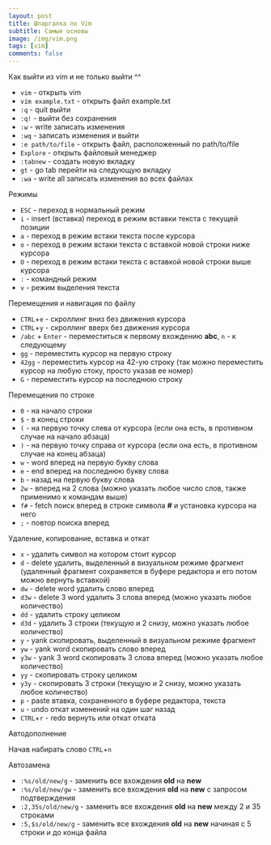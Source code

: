 ```yaml
---
layout: post
title: Шпаргалка по Vim
subtitle: Самые основы
image: /img/vim.png
tags: [vim]
comments: false
---
```


Как выйти из vim и не только выйти ^^

- `vim` - открыть vim
- `vim example.txt` - открыть файл example.txt
- `:q` - quit выйти
- `:q!` - выйти без сохранения
- `:w` - write записать изменения
- `:wq` - записать изменения и выйти
- `:e path/to/file` - открыть файл, расположенный по path/to/file
- `Explore` - открыть файловый менеджер
- `:tabnew` - создать новую вкладку
- `gt` - go tab перейти на следующую вкладку
- `:wa` - write all записать изменения во всех файлах

Режимы

- `ESC` - переход в нормальный режим
- `i` - insert (вставка) переход в режим вставки текста с текущей позиции
- `a` - переход в режим встаки текста после курсора
- `o` - переход в режим встаки текста с вставкой новой строки ниже курсора
- `O` - переход в режим встаки текста с вставкой новой строки выше курсора
- `:` - командный режим
- `v` - режим выделения текста

Перемещения и навигация по файлу

- `CTRL`+`e` - скроллинг вниз без движения курсора
- `CTRL`+`y` - скроллинг вверх без движения курсора
- `/abc` + `Enter` - переместиться к первому вхождению **abc**, `n` - к следующему
- `gg` - переместить курсор на первую строку
- `42gg` - переместить курсор на 42-ую строку (так можно переместить курсор на любую стоку, просто указав ее номер)
- `G` - переместить курсор на последнюю строку

Перемещения по строке

- `0` - на начало строки
- `$` - в конец строки
- `(` - на первую точку слева от курсора (если она есть, в противном случае на начало абзаца)
- `)` - на первую точку справа от курсора (если она есть, в противном случае на конец абзаца)
- `w` - word вперед на первую букву слова
- `e` - end вперед на последнюю букву слова
- `b` - назад на первую букву слова
- `2w` - вперед на 2 слова (можно указать любое число слов, также применимо к командам выше)
- `f#` - fetch поиск вперед в строке символа **#** и установка курсора на него
- `;` - повтор поиска вперед

Удаление, копирование, вставка и откат

- `x` - удалить символ на котором стоит курсор
- `d` - delete удалить, выделенный в визуальном режиме фрагмент (удаленный фрагмент сохраняется в буфере редактора и его потом можно вернуть вставкой)
- `dw` - delete word удалить слово вперед
- `d3w` - delete 3 word удалить 3 слова вперед (можно указать любое количество)
- `dd` - удалить строку целиком
- `d3d` - удалить 3 строки (текущую и 2 снизу, можно указать любое количество)
- `y` - yank скопировать, выделенный в визуальном режиме фрагмент
- `yw` - yank word скопировать слово вперед
- `y3w` - yank 3 word скопировать 3 слова вперед (можно указать любое количество)
- `yy` - скопировать строку целиком
- `y3y` - скопировать 3 строки (текущую и 2 снизу, можно указать любое количество)
- `p` - paste втавка, сохраненного в буфере редактора, текста
- `u` - undo откат изменений на один шаг назад
- `CTRL`+`r` - redo вернуть или откат отката

Автодополнение

Начав набирать слово `CTRL`+`n`

Автозамена

- `:%s/old/new/g` - заменить все вхождения **old** на **new**
- `:%s/old/new/gw` - заменить все вхождения **old** на **new** с запросом подтверждения
- `:2,35s/old/new/g` - заменить все вхождения **old** на **new** между 2 и 35 строками
- `:5,$s/old/new/g` - заменить все вхождения **old** на **new** начиная с 5 строки и до конца файла
